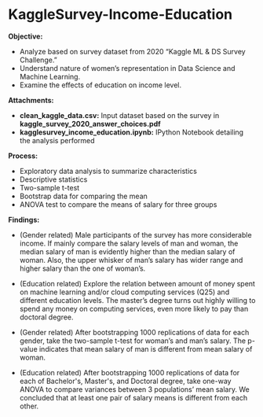 # KaggleSurvey-Income-Education
**Objective:**
- Analyze based on survey dataset from 2020 “Kaggle ML & DS Survey Challenge.”
- Understand nature of women’s representation in Data Science and Machine Learning.
- Examine the effects of education on income level.

**Attachments:**
- **clean_kaggle_data.csv:** Input dataset based on the survey in **kaggle_survey_2020_answer_choices.pdf**
- **kagglesurvey_income_education.ipynb:** IPython Notebook detailing the analysis performed

**Process:**
- Exploratory data analysis to summarize characteristics
- Descriptive statistics
- Two-sample t-test
- Bootstrap data for comparing the mean
- ANOVA test to compare the means of salary for three groups

**Findings:**
- (Gender related) Male participants of the survey has more considerable income. If mainly compare the salary levels of man and woman, the median salary of man is evidently higher than the median salary of woman. Also, the upper whisker of man’s salary has wider range and higher salary than the one of woman’s.

- (Education related) Explore the relation between amount of money spent on machine learning and/or cloud computing services (Q25) and different education levels. The master’s degree turns out highly willing to spend any money on computing services, even more likely to pay than doctoral degree.

- (Gender related) After bootstrapping 1000 replications of data for each gender, take the two-sample t-test for woman’s and man’s salary. The p-value indicates that mean salary of man is different from mean salary of woman.

- (Education related) After bootstrapping 1000 replications of data for each of Bachelor's, Master's, and Doctoral degree, take one-way ANOVA to compare variances between 3 populations’ mean salary. We concluded that at least one pair of salary means is different from each other.
